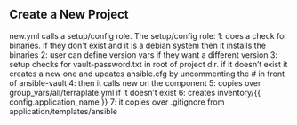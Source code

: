 
## Create a New Project



new.yml calls a setup/config role. The setup/config role:
1: does a check for binaries. if they don't exist and it is a debian system then it installs the binaries
2: user can define version vars if they want a different version
3: setup checks for vault-password.txt in root of project dir. if it doesn’t exist it creates a new one and updates ansible.cfg by uncommenting the # in front of ansible-vault
4: then it calls new on the component
5: copies over group_vars/all/terraplate.yml if it doesn’t exist
6: creates inventory/{{ config.application_name }}
7: it copies over .gitignore from application/templates/ansible

